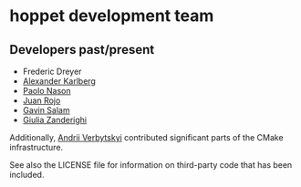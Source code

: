 hoppet development team
===========================

Developers past/present
-----------------

* Frederic Dreyer
* [Alexander Karlberg     ](mailto:alexander.karlberg@cern.ch        "email")
* [Paolo Nason            ](mailto:paolo.nason@mib.infn.it           "email")
* [Juan Rojo              ](https://research.vu.nl/en/persons/juan-rojo "homepage")
* [Gavin Salam            ](https://www.physics.ox.ac.uk/our-people/salam "homepage")
* [Giulia Zanderighi      ](https://www.mpp.mpg.de/en/about-us/organization/directors/prof-dr-giulia-zanderighi "homepage")

Additionally, [Andrii Verbytskyi](mailto:andrii.verbytskyi@mpp.mpg.de        "email") contributed significant parts of the CMake infrastructure.

See also the LICENSE file for information on third-party code that has been included.